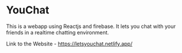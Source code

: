 # YouChat
This is a webapp using Reactjs and firebase. It lets you chat with your friends in a realtime chatting environment. 

Link to the Website - https://letsyouchat.netlify.app/
